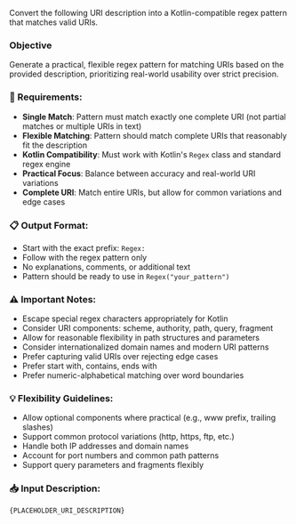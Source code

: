Convert the following URI description into a Kotlin-compatible regex pattern that matches valid URIs.

### Objective
Generate a practical, flexible regex pattern for matching URIs based on the provided description, prioritizing real-world usability over strict precision.

### 🔧 Requirements:
* **Single Match**: Pattern must match exactly one complete URI (not partial matches or multiple URIs in text)
* **Flexible Matching**: Pattern should match complete URIs that reasonably fit the description
* **Kotlin Compatibility**: Must work with Kotlin's `Regex` class and standard regex engine
* **Practical Focus**: Balance between accuracy and real-world URI variations
* **Complete URI**: Match entire URIs, but allow for common variations and edge cases

### 📋 Output Format:
* Start with the exact prefix: `Regex: `
* Follow with the regex pattern only
* No explanations, comments, or additional text
* Pattern should be ready to use in `Regex("your_pattern")`

### ⚠️ Important Notes:
* Escape special regex characters appropriately for Kotlin
* Consider URI components: scheme, authority, path, query, fragment
* Allow for reasonable flexibility in path structures and parameters
* Consider internationalized domain names and modern URI patterns
* Prefer capturing valid URIs over rejecting edge cases
* Prefer start with, contains, ends with
* Prefer numeric-alphabetical matching over word boundaries

### 💡 Flexibility Guidelines:
* Allow optional components where practical (e.g., www prefix, trailing slashes)
* Support common protocol variations (http, https, ftp, etc.)
* Handle both IP addresses and domain names
* Account for port numbers and common path patterns
* Support query parameters and fragments flexibly

### 📥 Input Description:

```text
{PLACEHOLDER_URI_DESCRIPTION}
```
